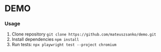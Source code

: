# DEMO


### Usage

1. Clone repository `git clone https://github.com/mateuszsanko/demo.git`
2. Install dependencies `npm install`
3. Run tests: `npx playwright test --project chromium`
